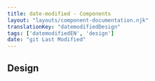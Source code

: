 ```yaml
---
title: date-modified - Components
layout: "layouts/component-documentation.njk"
translationKey: "datemodifiedDesign"
tags: ['datemodifiedEN', 'design']
date: "git Last Modified"
---
```


## Design
